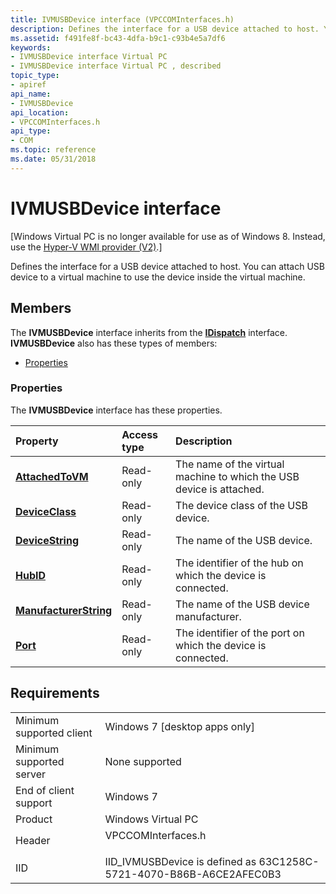 ```yaml
---
title: IVMUSBDevice interface (VPCCOMInterfaces.h)
description: Defines the interface for a USB device attached to host. You can attach USB device to a virtual machine to use the device inside the virtual machine.
ms.assetid: f491fe8f-bc43-4dfa-b9c1-c93b4e5a7df6
keywords:
- IVMUSBDevice interface Virtual PC
- IVMUSBDevice interface Virtual PC , described
topic_type:
- apiref
api_name:
- IVMUSBDevice
api_location:
- VPCCOMInterfaces.h
api_type:
- COM
ms.topic: reference
ms.date: 05/31/2018
---
```


# IVMUSBDevice interface

\[Windows Virtual PC is no longer available for use as of Windows 8. Instead, use the [Hyper-V WMI provider (V2)](/windows/desktop/HyperV_v2/windows-virtualization-portal).\]

Defines the interface for a USB device attached to host. You can attach USB device to a virtual machine to use the device inside the virtual machine.

## Members

The **IVMUSBDevice** interface inherits from the [**IDispatch**](/windows/win32/api/oaidl/nn-oaidl-idispatch) interface. **IVMUSBDevice** also has these types of members:

-   [Properties](#properties)

### Properties

The **IVMUSBDevice** interface has these properties.



| Property                                                                 | Access type          | Description                                                                     |
|:-------------------------------------------------------------------------|:---------------------|:--------------------------------------------------------------------------------|
| [**AttachedToVM**](ivmusbdevice-attachedtovm.md)<br/>             | Read-only<br/> | The name of the virtual machine to which the USB device is attached.<br/> |
| [**DeviceClass**](ivmusbdevice-deviceclass.md)<br/>               | Read-only<br/> | The device class of the USB device.<br/>                                  |
| [**DeviceString**](ivmusbdevice-devicestring.md)<br/>             | Read-only<br/> | The name of the USB device.<br/>                                          |
| [**HubID**](ivmusbdevice-hubid.md)<br/>                           | Read-only<br/> | The identifier of the hub on which the device is connected.<br/>          |
| [**ManufacturerString**](ivmusbdevice-manufacturerstring.md)<br/> | Read-only<br/> | The name of the USB device manufacturer.<br/>                             |
| [**Port**](ivmusbdevice-port.md)<br/>                             | Read-only<br/> | The identifier of the port on which the device is connected.<br/>         |



 

## Requirements



|                                     |                                                                                               |
|-------------------------------------|-----------------------------------------------------------------------------------------------|
| Minimum supported client<br/> | Windows 7 \[desktop apps only\]<br/>                                                    |
| Minimum supported server<br/> | None supported<br/>                                                                     |
| End of client support<br/>    | Windows 7<br/>                                                                          |
| Product<br/>                  | Windows Virtual PC<br/>                                                                 |
| Header<br/>                   | <dl> <dt>VPCCOMInterfaces.h</dt> </dl> |
| IID<br/>                      | IID\_IVMUSBDevice is defined as 63C1258C-5721-4070-B86B-A6CE2AFEC0B3<br/>               |



 

